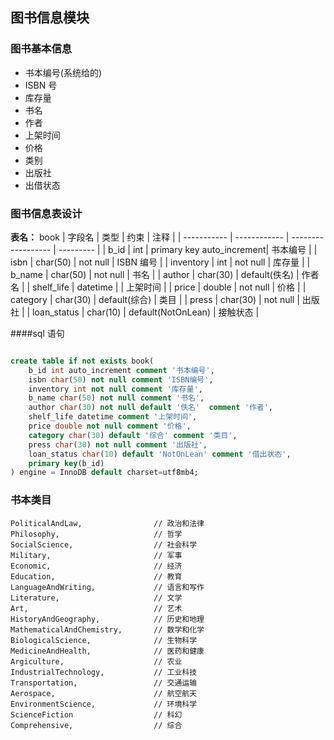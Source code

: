 ## 图书信息模块

### 图书基本信息

- 书本编号(系统给的)
- ISBN 号
- 库存量
- 书名
- 作者
- 上架时间
- 价格
- 类别
- 出版社
- 出借状态

### 图书信息表设计

**表名：** book
| 字段名 | 类型 | 约束 | 注释 |
| ----------- | ------------ | ------------------ | --------- |
| b_id | int | primary key auto_increment| 书本编号 |
| isbn | char(50) | not null | ISBN 编号 |
| inventory | int | not null | 库存量 |
| b_name | char(50) | not null | 书名 |
| author | char(30) | default(佚名) | 作者名 |
| shelf_life | datetime | | 上架时间 |
| price | double | not null | 价格 |
| category | char(30) | default(综合) | 类目 |
| press | char(30) | not null | 出版社 |
| loan_status | char(10) | default(NotOnLean) | 接触状态 |

####sql 语句

```sql

create table if not exists book(
    b_id int auto_increment comment '书本编号',
    isbn char(50) not null comment 'ISBN编号',
    inventory int not null comment '库存量',
    b_name char(50) not null comment '书名',
    author char(30) not null default '佚名'  comment '作者',
    shelf_life datetime comment '上架时间',
    price double not null comment '价格',
    category char(30) default '综合' comment '类目',
    press char(30) not null comment '出版社',
    loan_status char(10) default 'NotOnLean' comment '借出状态',
    primary key(b_id)
) engine = InnoDB default charset=utf8mb4;
```

### 书本类目

    PoliticalAndLaw,                // 政治和法律
    Philosophy,                     // 哲学
    SocialScience,                  // 社会科学
    Military,                       // 军事
    Economic,                       // 经济
    Education,                      // 教育
    LanguageAndWriting,             // 语言和写作
    Literature,                     // 文学
    Art,                            // 艺术
    HistoryAndGeography,            // 历史和地理
    MathematicalAndChemistry,       // 数学和化学
    BiologicalScience,              // 生物科学
    MedicineAndHealth,              // 医药和健康
    Argiculture,                    // 农业
    IndustrialTechnology,           // 工业科技
    Transportation,                 // 交通运输
    Aerospace,                      // 航空航天
    EnvironmentScience,             // 环境科学
    ScienceFiction                  // 科幻
    Comprehensive,                  // 综合
